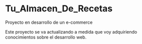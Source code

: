 # Tu_Almacen_De_Recetas
Proyecto en desarrollo de un e-commerce

Este proyecto se va actualizando a medida que voy adquiriendo conocimientos sobre el desarrollo web.
